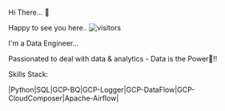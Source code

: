 Hi There... 👋

Happy to see you here.. ![visitors](https://visitor-badge.glitch.me/badge?page_id=pkrishna88)

I'm a Data Engineer...

Passionated to deal with data & analytics - Data is the Power💪!!

Skills Stack:

|Python|SQL|GCP-BQ|GCP-Logger|GCP-DataFlow|GCP-CloudComposer|Apache-Airflow|


<!--
### Hi there 👋


**pkrishna88/pkrishna88** is a ✨ _special_ ✨ repository because its `README.md` (this file) appears on your GitHub profile.

Here are some ideas to get you started:

- 🔭 I’m currently working on ...
- 🌱 I’m currently learning ...
- 👯 I’m looking to collaborate on ...
- 🤔 I’m looking for help with ...
- 💬 Ask me about ...
- 📫 How to reach me: ...
- 😄 Pronouns: ...
- ⚡ Fun fact: ...
-->
